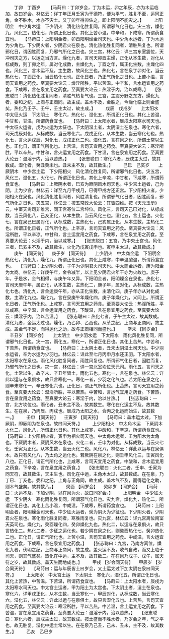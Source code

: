 <!-- { "loadSidebar": true } -->
　　丁卯　丁酉岁
　　【马莳曰：丁卯岁会，丁为木运，卯之年辰，亦为木运临加，故曰岁会。林亿云：详丁年正月壬寅为干德符，便为平气，胜复不至，运同正角，金不胜木，木亦不灾土。又丁卯年得卯佐之，即上阳明不能灾之。】
　　上阳明金　中少角木运　下少阴火　清化热化胜复同，所谓邪气化日也。灾三宫，燥化九，风化三，热化七，所谓正化日也。其化上苦小温，中辛和，下咸寒，所谓药食宜也。　　【马莳曰：上阳明金者，卯酉阳明燥金司天也。中少角木运者，丁为木运为少角也。下少阴火者，少阴君火在泉也。清化热化胜复同者，清胜热复也。所谓邪化日，谓因胜而复，乃邪气所化之日也。灾三宫，林亿云：详三宫东室震位，天冲司灾之方，以运之当方言。燥化九者，言司天卯酉主燥，正化从本生数，对化从标成数，则丁卯之年，属对化成数，主燥化九，丁酉之年，属正化生数，主燥化四也。风化三，言木运不及，主生数，故风化三也。热化七，言在泉丁卯对化，当云热化七，丁酉正化，当云热化七也。正化日者，乃正气所化之日也。上苦小温，言司天宜用之药食。至真要大论云：燥淫所胜，平以苦温。中辛和，言水运宜用之药食。下咸寒，言在泉宜用之药食。至真要大论云：热淫于内，治以咸寒。】　　【张志聪曰：清化热化胜复同者，清胜气热复气也。三宫，主震分野之东方。燥化九者，委和之纪，上商与正商同。故主成。盖木不及，金胜之，今燥化临上则金盛矣。热化乃壬子、壬午，壬主太过，故主成。】
　　戊辰　戊戌岁　　上太阳水　中太征火运　下太阴土　寒化六，热化七，湿化五，所谓正化日也。其化上苦温，中甘和，甘温，所谓药食宜也。　　【马莳曰：上太阳水者，辰戌太阳寒水司天也。中太征火运者，戊为火运为太征也。下太阴湿土者，太阴湿土在泉也。寒化六者，司天戊辰对化，从标成数，当云寒化六。戊戌正化，从本生数，当云寒化七也。热化七，言火运戊辰，对化七，戊戌正化二也。湿化五，言在泉之化，所谓土常以生也。正化日，谓正气所化也。上苦温，言司天宜用之药食。至真要大论云：寒淫所胜，平以辛热。中甘和，言火运宜用之药食。下甘温，言在泉宜用之药食。至真要大论云：湿淫于内，治以苦热。】
　　【张志聪曰：寒化六者，辰戌主太过，故其数成。湿化者，癸丑癸未也。丑未主不及，故其数生。】
　　己巳　己亥岁　　上厥阴木　中少宫土运　下少阳相火　风化清化胜复同，所谓邪气化日也。灾五宫，风化三，湿化五，火化七，所谓正化日也。其化上辛凉，中甘和，下咸寒，所谓药食宜也。　　【马莳曰：上厥阴木者，巳亥为厥阴风木司天也。中少宫土运者，己为阴，上为少宫。林亿云：详至九月甲戌月，巳得甲戌方还正宫。下少阳相火者，少阳相火在泉也。风化清化胜复同者，风胜清复也。所谓邪气化日者，因胜而复，邪气所化之日也。灾五宫，林亿云：按五常政大论云：其眚四维。按《天元玉册》云，中室天禽司非维宫，同正宫寄位二宫坤位。风化三，言司天己巳对化，从标成数，当云风化八，己亥正化，从本生数，当云风化三也。湿化五，言土运也。火化七，言在泉己巳属对化，从标成数，主热化七，己亥属正化，从本生数，主热化二也。所谓正化日者，正气所化也。上辛凉，言司天宜用之药食。至真要大论云：风淫所胜，平以辛凉。中甘和，言土运宜用之药食。下咸寒，言在泉宜用之药食。至真要大论云：火淫于内，治以咸寒。】　　【张志聪曰：五宫，乃中央土宫也。风化三者，巳亥主不及，故其数生，火化乃戊寅戊申也。寅申主太过，故其数成。】
　　庚午 【同天符】 　庚子岁 【同天符】　　上少阴火　中太商金运　下阳明金　热化七，清化九，燥化九，所谓正化日也。其化上咸寒，中辛温酸温，所谓药食宜也。　　【马莳曰：上少阴火者，子午为少阴君火司天也。中太商金运者，庚为阳金为太商。林亿云：详庚午年，金令减半，以上见少阴君火年干亦为火故也。庚子年，子是水，金气相得，与庚午年又异。下阳明金者，阳明燥金在泉也。热化七，言司天庚午年，属正化，从本生数，主热化二，庚子年，属对化，从标成数，主热化七也。清化九，言金运庚午年，亦从正化生数，主清化四，庚子年亦从对化成数，主清化九也。燥化九，言在泉庚午年燥化四，庚子年燥化九，义同上。所谓正化日者，正气所化也。上咸寒，言司天宜用之药食。至真要大论云：热淫所胜，平以咸寒。中辛温，言金运宜用之药食，下酸温，言在泉宜用之药食。至真要大论云：燥淫于内，治以苦温。】　　【张志聪曰：热化七者，子午主太过，故其数成。清化九者，金运太过也。燥化，乃乙卯、乙酉也。从革之纪，上商与正商同，故主成。盖金气不足，而得运化之助，故与正商相同而盛也。】
　　辛未 【同岁会】 　辛丑岁 【同岁会】　　上太阴土　中少羽水运　下太阳水　雨化风化胜复同，所谓邪气化日也。灾一宫，雨化五，寒化一，所谓正化日也。其化上苦热，中苦和，下苦热，所谓药食宜也。　　【马莳曰：上太阴土者，丑未太阴湿土司天也。中少羽水运者，辛为水运为少羽也。林亿云：详此至七月丙申月水还正羽。下太阳水者，太阳寒水在泉也。雨化风化胜复同者，雨胜风复也。所谓邪气化日者，因胜而复，乃邪气所化之日也。灾一宫，林亿云：详一宫北室坎位天元司。雨化五，言司天之化，土常以生，故辛未、辛丑年皆土，雨化五也。寒化一，言在泉也。林亿云：详此以运与在泉俱水，故只言寒化一。寒化一者，少羽之化气也。若太阳在泉之化，则辛未寒化一，辛丑寒化六也。正化日，谓正气所化也。上苫热，言司天宜用之药食。至真要大论云：湿淫所胜，平以苦热。中苦和，言运气宜用之药食。下苦热，言在泉宜用之药食。至真要大论云：寒淫于内，治以甘热。】　　【张志聪曰：一宫，北方坎位也。雨化者，丑未主不及，故其数生。寒化在化运主不及，故其数生。在在泉，乃丙辰、丙戌也。辰戌乃太阳之水，合丙之化运而始生，故其数一。】
　　壬申 【同天符】 　壬寅岁 【同天符】　　【马莳曰：盖木运太过，下加厥阴，即厥阴为在泉也。故曰同天符。】
　　上少阳相火　中太角木运　下厥阴木　火化二，风化八，所谓正化日也。其化上咸寒，中酸和，下辛凉，所谓药食宜也。　　【马莳曰：上少阳相火者，寅申为相火司天也。中太角木运者，壬为阳木为太角也。下厥阴木者，厥阴风木在泉也。火化二者，壬申为对化，从标成敷，当云火七化，壬寅为正化。从本生数，当云火化二也。风化八，林亿云：详此以运与在泉俱木，故只有风化八，乃太角之运化也。若厥阴在泉之化，则壬申风化三，壬寅风化八也。正化日，谓正气所化也，上咸寒，言司天宜用之药食。中酸和，言木运宜用之药食。下辛凉，言在泉宜用之药食。】　　【张志聪曰：火化二者，壬申、壬寅为同天符，故其数生，天主生也。风化在中运，主角木太过，故其数成。在在泉，乃丁巳、丁亥也。委和之纪，上角与正角同，故主成。盖木气不及，而得运化之助，则木气盛矣。故其数八。】
　　癸酉 【同岁会】 　癸卯岁 【同岁会】　　【马莳曰：火运不及，下加少阴，以在泉为火，故曰同岁会。】
　　上阳明金　中少征火运　下少阴火　寒化雨化胜复同，所谓邪气化日也。灾九宫，燥化九，热化二，所谓正化日也。其化上苦小温，中咸温，下咸寒，所谓药食宜也。　　【马莳曰：上阳明金者，阳明燥金司天也。中少征火运者，癸为阴火为少征也。下少阴火者，少阴君火在泉也。寒化雨化胜复同者，寒胜雨复也。灾九宫，林亿云：详九宫离位南室天英司也。燥化九，癸酉燥化四，癸卯燥化九也。热化二，以运与在泉俱火，故只言热化二。热化二者，少征之运化也。若少阴在泉之化，则癸酉热化七，癸卯热化二也。正化日，谓正气所化也。上苦小温，言司天宜用之药食。中咸温，言火运宜用之药食，下咸寒，言在泉宜用之药食。】　　【张志聪曰：九宫，乃南方离位。燥化九者，伏明之纪，上商与正商同，故主成。盖火运不及，收气自政，而又上临于司天，则其气盛矣。热化在中运，主不及，故其数二。在在泉乃戊子、戊午，属天符之岁，故其数成。盖天生而地成也。】
　　甲戌 【岁会同天符】 　甲辰岁 【岁会同天符】　　【马莳曰：运与年辰皆土曰岁会，又土运太过下加太阴在泉曰同天符。】
　　上太阳水　中太宫土运　下太阴土　寒化六，湿化五，所谓正化日也。其化上苦热，中苦温。下苦温，所谓药食宜也。　　【马莳曰：上太阳水者，辰戌为太阳寒水司天也。中太宫土运者，甲为阳土为太宫也。下太阴土者，湿土在泉也。寒化六，详甲戌正化，从本生数，当云寒化一，甲辰对化，从标成数，当云寒化六。湿化五，林亿云：详此以运与在泉俱土，故只言湿化五也。上苦热，言司天宜用之药食。至真要大论云：寒淫所胜，平以苦热。中苦温，言土运宜用之药食。下苦温，言在泉宜用之药食。至真要大论云：湿淫于内，治以苦热。】　　【张志聪曰：寒化六者，辰戌主太过，故其数成。按土盛而不胜水者，乃岁会之年，气之平也，故无胜复。湿化中运土常以生。在在泉乃己丑，己未、丑未，主不及，故其数生。】
　　乙亥　乙巳岁
